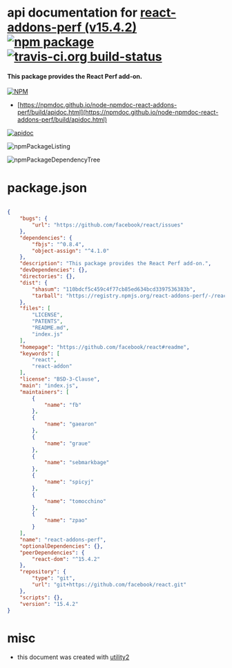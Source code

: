 # api documentation for  [react-addons-perf (v15.4.2)](https://github.com/facebook/react#readme)  [![npm package](https://img.shields.io/npm/v/npmdoc-react-addons-perf.svg?style=flat-square)](https://www.npmjs.org/package/npmdoc-react-addons-perf) [![travis-ci.org build-status](https://api.travis-ci.org/npmdoc/node-npmdoc-react-addons-perf.svg)](https://travis-ci.org/npmdoc/node-npmdoc-react-addons-perf)
#### This package provides the React Perf add-on.

[![NPM](https://nodei.co/npm/react-addons-perf.png?downloads=true&downloadRank=true&stars=true)](https://www.npmjs.com/package/react-addons-perf)

- [https://npmdoc.github.io/node-npmdoc-react-addons-perf/build/apidoc.html](https://npmdoc.github.io/node-npmdoc-react-addons-perf/build/apidoc.html)

[![apidoc](https://npmdoc.github.io/node-npmdoc-react-addons-perf/build/screenCapture.buildCi.browser.%252Ftmp%252Fbuild%252Fapidoc.html.png)](https://npmdoc.github.io/node-npmdoc-react-addons-perf/build/apidoc.html)

![npmPackageListing](https://npmdoc.github.io/node-npmdoc-react-addons-perf/build/screenCapture.npmPackageListing.svg)

![npmPackageDependencyTree](https://npmdoc.github.io/node-npmdoc-react-addons-perf/build/screenCapture.npmPackageDependencyTree.svg)



# package.json

```json

{
    "bugs": {
        "url": "https://github.com/facebook/react/issues"
    },
    "dependencies": {
        "fbjs": "^0.8.4",
        "object-assign": "^4.1.0"
    },
    "description": "This package provides the React Perf add-on.",
    "devDependencies": {},
    "directories": {},
    "dist": {
        "shasum": "110bdcf5c459c4f77cb85ed634bcd3397536383b",
        "tarball": "https://registry.npmjs.org/react-addons-perf/-/react-addons-perf-15.4.2.tgz"
    },
    "files": [
        "LICENSE",
        "PATENTS",
        "README.md",
        "index.js"
    ],
    "homepage": "https://github.com/facebook/react#readme",
    "keywords": [
        "react",
        "react-addon"
    ],
    "license": "BSD-3-Clause",
    "main": "index.js",
    "maintainers": [
        {
            "name": "fb"
        },
        {
            "name": "gaearon"
        },
        {
            "name": "graue"
        },
        {
            "name": "sebmarkbage"
        },
        {
            "name": "spicyj"
        },
        {
            "name": "tomocchino"
        },
        {
            "name": "zpao"
        }
    ],
    "name": "react-addons-perf",
    "optionalDependencies": {},
    "peerDependencies": {
        "react-dom": "^15.4.2"
    },
    "repository": {
        "type": "git",
        "url": "git+https://github.com/facebook/react.git"
    },
    "scripts": {},
    "version": "15.4.2"
}
```



# misc
- this document was created with [utility2](https://github.com/kaizhu256/node-utility2)
